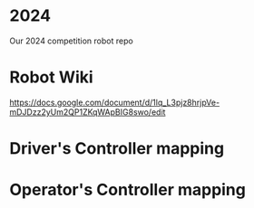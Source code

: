 # 2024
Our 2024 competition robot repo

# Robot Wiki
https://docs.google.com/document/d/1lq_L3pjz8hrjpVe-mDJDzz2yUm2QP1ZKqWApBIG8swo/edit


# Driver's Controller mapping

# Operator's Controller mapping
